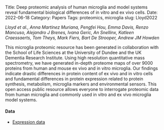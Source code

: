 Title: Deep proteomic analysis of human microglia and model systems reveal fundamental biological differences of in vitro and ex vivo cells.
Date: 2022-06-18
Category: Papers
Tags: proteomics, microglia
slug: Lloyd2022


*Lloyd et al., Anna Martinez Muriana, Pengfei Hou, Emma Davis, Renzo Mancuso, Alejandro J Brenes, Ivana Geric, An Snellinx, Katleen Craessaerts, Tom Theys, Mark Fiers, Bart De Strooper, Andrew JM Howden*

This microglia proteomic resource has been generated in collaboration with the School of Life Sciences at the University of Dundee and the UK Dementia Research Institute. Using high resolution quantitative mass spectrometry, we have generated in-depth proteome maps of over 9000 proteins from human and mouse ex vivo and in vitro microglia. Our findings indicate drastic differences in protein content of ex vivo and in vitro cells and fundamental differences in protein expression related to protein synthesis, metabolism, microglia markers and environmental sensors. This open access public resource allows everyone to interrogate proteomic data from human microglia and commonly used in vitro and ex vivo microglia model systems.

#### Data 
* [Expression data](?gene_expresssion?dataset_id=x.llopr.1)
